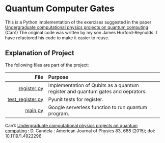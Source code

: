 # Quantum Computer Gates

This is a Python implementation of the exercises suggested in the paper [Undergraduate computational physics projects on quantum computing][Candela1] (Can1)
The original code was written by my son James Hurford-Reynolds.
I have refactored his code to make it easier to reuse.

## Explanation of Project
The following files are part of the project:

|**File**|**Purpose**|
|-------:|:----------|
|[register.py][register]|Implementation of Qubits as a quantum register and quantum gates and oeprators.
|[test_register.py][test_register]|Pyunit tests for register.|
|[main.py][main]|Google serverless function to run quantum program.|

Can1: [Undergraduate computational physics projects on quantum computing][Candela1] : D. Candela :  American Journal of Physics 83, 688 (2015); doi: 10.1119/1.4922296

[Candela1]:  https://doi.org/10.1119/1.4922296
[register]: register.py
[test_register]: test_register.py
[main]: main.py